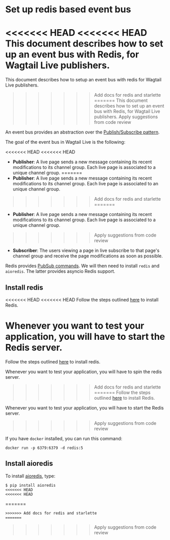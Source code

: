 # Set up redis based event bus

<<<<<<< HEAD
<<<<<<< HEAD
This document describes how to set up an event bus with Redis, for Wagtail Live publishers.
=======
This document describes how to setup an event bus with redis for Wagtail Live publishers.
>>>>>>> Add docs for redis and starlette
=======
This document describes how to set up an event bus with Redis, for Wagtail Live publishers.
>>>>>>> Apply suggestions from code review

An event bus provides an abstraction over the [Publish/Subscribe pattern](https://en.wikipedia.org/wiki/Publish-subscribe_pattern).

The goal of the event bus in Wagtail Live is the following:

<<<<<<< HEAD
<<<<<<< HEAD
- **Publisher**: A live page sends a new message containing its recent modifications to its channel group. Each live page is associated to a unique channel group.
=======
- **Publisher**: A live page sends a new message containing its recent modifications to its channel group. Each live page is associated to an unique channel group.
>>>>>>> Add docs for redis and starlette
=======
- **Publisher**: A live page sends a new message containing its recent modifications to its channel group. Each live page is associated to a unique channel group.
>>>>>>> Apply suggestions from code review

- **Subscriber**: The users viewing a page in live subscribe to that page's channel group and receive the page modifications as soon as possible.

Redis provides [PubSub commands](https://redis.io/topics/pubsub).
We will then need to install `redis` and `aioredis`. The latter provides asyncio Redis support.

## Install redis

<<<<<<< HEAD
<<<<<<< HEAD
Follow the steps outlined [here](https://redis.io/topics/quickstart) to install Redis.

Whenever you want to test your application, you will have to start the Redis server.
=======
Follow the steps outlined [here](https://redis.io/topics/quickstart) to install redis.

Whenever you want to test your application, you will have to spin the redis server.
>>>>>>> Add docs for redis and starlette
=======
Follow the steps outlined [here](https://redis.io/topics/quickstart) to install Redis.

Whenever you want to test your application, you will have to start the Redis server.
>>>>>>> Apply suggestions from code review

If you have `docker` installed, you can run this command:
```console
docker run -p 6379:6379 -d redis:5
```

## Install aioredis

To install [aioredis](https://github.com/aio-libs/aioredis-py), type:
```console
$ pip install aioredis
<<<<<<< HEAD
<<<<<<< HEAD
```
=======
```
>>>>>>> Add docs for redis and starlette
=======
```
>>>>>>> Apply suggestions from code review
